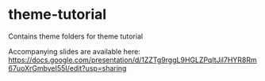 # theme-tutorial
Contains theme folders for theme tutorial

Accompanying slides are available here:
https://docs.google.com/presentation/d/1ZZTg9rggL9HGLZPqItJil7HYR8Rm67uoXrGmbyeI55I/edit?usp=sharing
